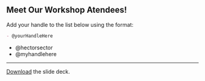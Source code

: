 ## Meet Our Workshop Atendees!

Add your handle to the list below using the format:

```md
- @yourHandleHere
```

- @hectorsector
- @myhandlehere

---

[Download](nicar.pdf) the slide deck.
